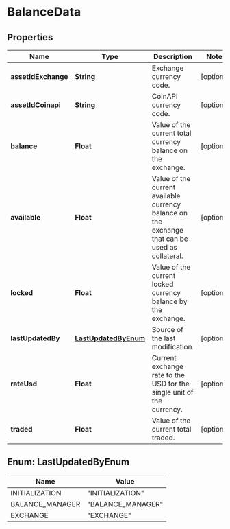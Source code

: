 

# BalanceData

## Properties

Name | Type | Description | Notes
------------ | ------------- | ------------- | -------------
**assetIdExchange** | **String** | Exchange currency code. |  [optional]
**assetIdCoinapi** | **String** | CoinAPI currency code. |  [optional]
**balance** | **Float** | Value of the current total currency balance on the exchange. |  [optional]
**available** | **Float** | Value of the current available currency balance on the exchange that can be used as collateral. |  [optional]
**locked** | **Float** | Value of the current locked currency balance by the exchange. |  [optional]
**lastUpdatedBy** | [**LastUpdatedByEnum**](#LastUpdatedByEnum) | Source of the last modification.  |  [optional]
**rateUsd** | **Float** | Current exchange rate to the USD for the single unit of the currency.  |  [optional]
**traded** | **Float** | Value of the current total traded. |  [optional]



## Enum: LastUpdatedByEnum

Name | Value
---- | -----
INITIALIZATION | &quot;INITIALIZATION&quot;
BALANCE_MANAGER | &quot;BALANCE_MANAGER&quot;
EXCHANGE | &quot;EXCHANGE&quot;



